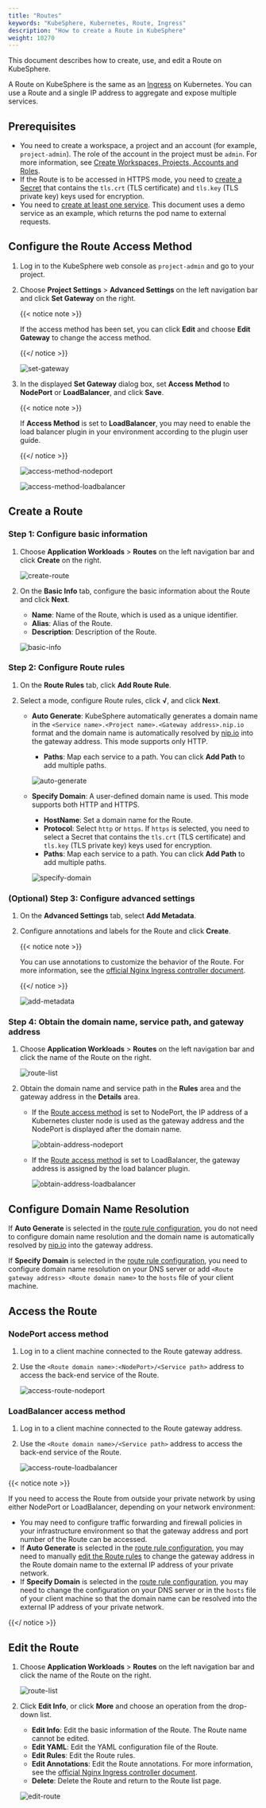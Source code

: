 ```yaml
---
title: "Routes"
keywords: "KubeSphere, Kubernetes, Route, Ingress"
description: "How to create a Route in KubeSphere"
weight: 10270
---
```


This document describes how to create, use, and edit a Route on KubeSphere.

A Route on KubeSphere is the same as an [Ingress](https://kubernetes.io/docs/concepts/services-networking/ingress/#what-is-ingress) on Kubernetes. You can use a Route and a single IP address to aggregate and expose multiple services.

## Prerequisites

- You need to create a workspace, a project and an account (for example, `project-admin`). The role of the account in the project must be `admin`. For more information, see [Create Workspaces, Projects, Accounts and Roles](/docs/quick-start/create-workspace-and-project/).
- If the Route is to be accessed in HTTPS mode, you need to [create a Secret](/docs/project-user-guide/configuration/secrets/) that contains the `tls.crt` (TLS certificate) and `tls.key` (TLS private key) keys used for encryption.
- You need to [create at least one service](/docs/project-user-guide/application-workloads/services/). This document uses a demo service as an example, which returns the pod name to external requests.

## Configure the Route Access Method

1. Log in to the KubeSphere web console as `project-admin` and go to your project.

2. Choose **Project Settings** > **Advanced Settings** on the left navigation bar and click **Set Gateway** on the right.

   {{< notice note >}}

   If the access method has been set, you can click **Edit** and choose **Edit Gateway** to change the access method.

   {{</ notice >}}

   ![set-gateway](/images/docs/project-user-guide/application-workloads/routes/set-gateway.png)

3. In the displayed **Set Gateway** dialog box, set **Access Method** to **NodePort** or **LoadBalancer**, and click **Save**.

   {{< notice note >}}

   If **Access Method** is set to **LoadBalancer**, you may need to enable the load balancer plugin in your environment according to the plugin user guide.

   {{</ notice >}}

   ![access-method-nodeport](/images/docs/project-user-guide/application-workloads/routes/access-method-nodeport.png)

   ![access-method-loadbalancer](/images/docs/project-user-guide/application-workloads/routes/access-method-loadbalancer.png)

## Create a Route

### Step 1: Configure basic information

1. Choose **Application Workloads** > **Routes** on the left navigation bar and click **Create** on the right.

   ![create-route](/images/docs/project-user-guide/application-workloads/routes/create-route.png)

2. On the **Basic Info** tab, configure the basic information about the Route and click **Next**.
   * **Name**: Name of the Route, which is used as a unique identifier.
   * **Alias**: Alias of the Route.
   * **Description**: Description of the Route.

   ![basic-info](/images/docs/project-user-guide/application-workloads/routes/basic-info.png)

### Step 2: Configure Route rules

1. On the **Route Rules** tab, click **Add Route Rule**.

2. Select a mode, configure Route rules, click **√**, and click **Next**.

   * **Auto Generate**: KubeSphere automatically generates a domain name in the `<Service name>.<Project name>.<Gateway address>.nip.io` format and the domain name is automatically resolved by [nip.io](https://nip.io/) into the gateway address. This mode supports only HTTP.
     
     * **Paths**: Map each service to a path. You can click **Add Path** to add multiple paths.
     
     ![auto-generate](/images/docs/project-user-guide/application-workloads/routes/auto-generate.png)
     
   * **Specify Domain**: A user-defined domain name is used. This mode supports both HTTP and HTTPS.
     
     * **HostName**: Set a domain name for the Route.
     * **Protocol**: Select `http` or `https`. If `https` is selected, you need to select a Secret that contains the `tls.crt` (TLS certificate) and `tls.key` (TLS private key) keys used for encryption.
     * **Paths**: Map each service to a path. You can click **Add Path** to add multiple paths.
   
     ![specify-domain](/images/docs/project-user-guide/application-workloads/routes/specify-domain.png)

### (Optional) Step 3: Configure advanced settings

1. On the **Advanced Settings** tab, select **Add Metadata**.

2. Configure annotations and labels for the Route and click **Create**.

   {{< notice note >}}

   You can use annotations to customize the behavior of the Route. For more information, see the [official Nginx Ingress controller document](https://kubernetes.github.io/ingress-nginx/user-guide/nginx-configuration/annotations/).

   {{</ notice >}}

   ![add-metadata](/images/docs/project-user-guide/application-workloads/routes/add-metadata.png)

### Step 4: Obtain the domain name, service path, and gateway address

1. Choose **Application Workloads** > **Routes** on the left navigation bar and click the name of the Route on the right.

   ![route-list](/images/docs/project-user-guide/application-workloads/routes/route-list.png)

2. Obtain the domain name and service path in the **Rules** area and the gateway address in the **Details** area.

   * If the [Route access method](#configure-the-route-access-method) is set to NodePort, the IP address of a Kubernetes cluster node is used as the gateway address and the NodePort is displayed after the domain name.

     ![obtain-address-nodeport](/images/docs/project-user-guide/application-workloads/routes/obtain-address-nodeport.png)

   * If the [Route access method](#configure-the-route-access-method) is set to LoadBalancer, the gateway address is assigned by the load balancer plugin.

     ![obtain-address-loadbalancer](/images/docs/project-user-guide/application-workloads/routes/obtain-address-loadbalancer.png)

## Configure Domain Name Resolution

If **Auto Generate** is selected in the [route rule configuration](#step-2-configure-route-rules), you do not need to configure domain name resolution and the domain name is automatically resolved by [nip.io](https://nip.io/) into the gateway address.

If **Specify Domain** is selected in the [route rule configuration](#step-2-configure-route-rules), you need to configure domain name resolution on your DNS server or add `<Route gateway address> <Route domain name>` to the `hosts` file of your client machine.

## Access the Route

### NodePort access method

1. Log in to a client machine connected to the Route gateway address.

2. Use the `<Route domain name>:<NodePort>/<Service path>` address to access the back-end service of the Route.

   ![access-route-nodeport](/images/docs/project-user-guide/application-workloads/routes/access-route-nodeport.png)

### LoadBalancer access method

1. Log in to a client machine connected to the Route gateway address.

2. Use the `<Route domain name>/<Service path>` address to access the back-end service of the Route.

   ![access-route-loadbalancer](/images/docs/project-user-guide/application-workloads/routes/access-route-loadbalancer.png)

{{< notice note >}}

If you need to access the Route from outside your private network by using either NodePort or LoadBalancer, depending on your network environment:

* You may need to configure traffic forwarding and firewall policies in your infrastructure environment so that the gateway address and port number of the Route can be accessed.
* If **Auto Generate** is selected in the [route rule configuration](#step-2-configure-route-rules), you may need to manually [edit the Route rules](#edit-the-route) to change the gateway address in the Route domain name to the external IP address of your private network.
* If **Specify Domain** is selected in the [route rule configuration](http://localhost:1313/docs/project-user-guide/application-workloads/routes/#step-2-configure-route-rules), you may need to change the configuration on your DNS server or in the `hosts` file of your client machine so that the domain name can be resolved into the external IP address of your private network. 

{{</ notice >}}

## Edit the Route

1. Choose **Application Workloads** > **Routes** on the left navigation bar and click the name of the Route on the right.

   ![route-list](/images/docs/project-user-guide/application-workloads/routes/route-list.png)

2. Click **Edit Info**, or click **More** and choose an operation from the drop-down list. 
   * **Edit Info**: Edit the basic information of the Route. The Route name cannot be edited.
   * **Edit YAML**: Edit the YAML configuration file of the Route.
   * **Edit Rules**: Edit the Route rules.
   * **Edit Annotations**: Edit the Route annotations. For more information, see the [official Nginx Ingress controller document](https://kubernetes.github.io/ingress-nginx/user-guide/nginx-configuration/annotations/).
   * **Delete**: Delete the Route and return to the Route list page.

   ![edit-route](/images/docs/project-user-guide/application-workloads/routes/edit-route.png)
